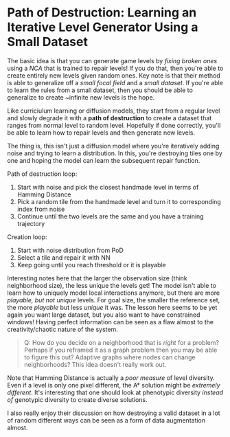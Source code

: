# Path of Destruction: Learning an Iterative Level Generator Using a Small Dataset

The basic idea is that you can generate game levels by *fixing broken ones* using a *NCA* that is trained to repair levels! If you do that, then you're able to create entirely new levels given random ones. Key note is that their method is able to generalize off a *small focal field* and a *small dataset*. If you're able to learn the rules from a small dataset, then you should be able to generalize to create ~infinite new levels is the hope.

Like curriciulum learning or diffusion models, they start from a regular level and slowly degrade it with a **path of destruction** to create a dataset that ranges from normal level to random level. Hopefully if done correctly, you'll be able to learn how to repair levels and then generate new levels.

The thing is, this isn't just a diffusion model where you're iteratively adding noise and trying to learn a distribution. In this, you're destroying tiles one by one and hoping the model can learn the subsequent repair function.

Path of destruction loop:
1. Start with noise and pick the closest handmade level in terms of Hamming Distance
2. Pick a random tile from the handmade level and turn it to corresponding index from noise
3. Continue until the two levels are the same and you have a training trajectory

Creation loop:
1. Start with noise distribution from PoD
2. Select a tile and repair it with NN
3. Keep going until you reach threshold or it is playable

Interesting notes here that the larger the observation size (think neighborhood size), the less unique the levels get! The model isn't able to learn how to uniquely model local interactions anymore, but there are more *playable, but not unique* levels. For goal size, the smaller the reference set, the more *playable* but less *unique* it was. The lesson here seems to be yet again you want large dataset, but you also want to have constrained windows! Having perfect information can be seen as a flaw almost to the creativity/chaotic nature of the system.

> Q: How do you decide on a neighborhood that is *right* for a problem? Perhaps if you reframed it as a graph problem then you may be able to figure this out? Adaptive graphs where nodes can change neighborhoods? This idea doesn't really work out.

Note that Hamming Distance is actually a *poor measure* of level diversity. Even if a level is only one pixel different, the A* solution might be *extremely different*. It's interesting that one should look at phenotypic diversity *instead of* genotypic diversity to create diverse solutions.

I also really enjoy their discussion on how destroying a valid dataset in a lot of random different ways can be seen as a form of data augmentation almost. 